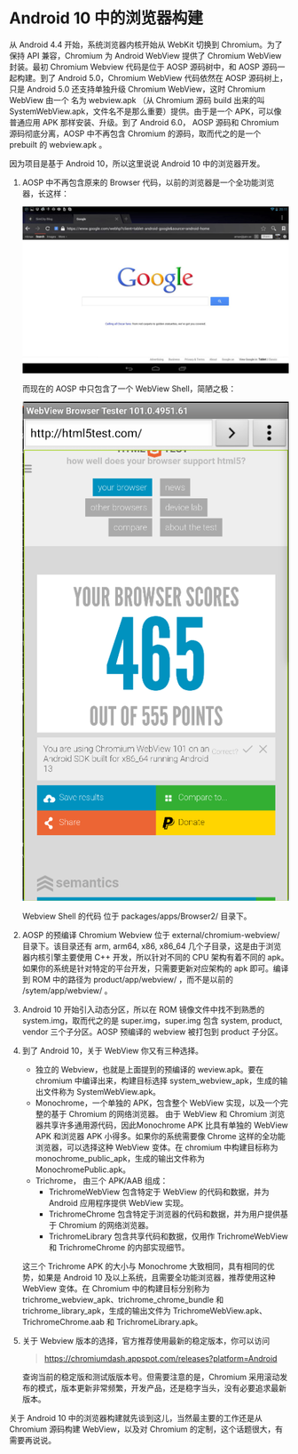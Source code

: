 # Android 10 中的浏览器构建

从 Android 4.4 开始，系统浏览器内核开始从 WebKit 切换到 Chromium。为了保持 API 兼容，Chromium 为 Android WebView 提供了 Chromium WebView 封装。最初 Chromium Webview 代码是位于 AOSP 源码树中，和 AOSP 源码一起构建。到了 Android 5.0，Chromium WebView 代码依然在 AOSP 源码树上，只是 Android 5.0 还支持单独升级 Chromium WebView，这时 Chromium WebView 由一个 名为 webview.apk （从 Chromium 源码 build 出来的叫 SystemWebView.apk，文件名不是那么重要）提供。由于是一个 APK，可以像普通应用 APK 那样安装、升级。到了 Android 6.0， AOSP 源码和 Chromium 源码彻底分离，AOSP 中不再包含 Chromium 的源码，取而代之的是一个 prebuilt 的 webview.apk 。

因为项目是基于 Android 10，所以这里说说 Android 10 中的浏览器开发。

1. AOSP 中不再包含原来的 Browser 代码，以前的浏览器是一个全功能浏览器，长这样：
   
   ![](https://raw.githubusercontent.com/mogoweb/mywritings/master/book_wechat/202302/images/android10_browser_01.jpg)

   而现在的 AOSP 中只包含了一个 WebView Shell，简陋之极：

   ![](https://raw.githubusercontent.com/mogoweb/mywritings/master/book_wechat/202302/images/android10_browser_02.png)

   Webview Shell 的代码 位于 packages/apps/Browser2/ 目录下。

2. AOSP 的预编译 Chromium Webview 位于 external/chromium-webview/ 目录下。该目录还有 arm, arm64, x86, x86_64 几个子目录，这是由于浏览器内核引擎主要使用 C++ 开发，所以针对不同的 CPU 架构有着不同的 apk。如果你的系统是针对特定的平台开发，只需要更新对应架构的 apk 即可。编译到 ROM 中的路径为 product/app/webview/ ，而不是以前的 /sytem/app/webview/ 。
3. Android 10 开始引入动态分区，所以在 ROM 镜像文件中找不到熟悉的 system.img，取而代之的是 super.img，super.img 包含 system, product, vendor 三个子分区。AOSP 预编译的 webview 被打包到 product 子分区。

4. 到了 Android 10，关于 WebView 你又有三种选择。
   * 独立的 Webview，也就是上面提到的预编译的 weview.apk。要在 chromium 中编译出来，构建目标选择 system_webview_apk，生成的输出文件称为 SystemWebView.apk。
   * Monochrome，一个单独的 APK，包含整个 WebView 实现，以及一个完整的基于 Chromium 的网络浏览器。 由于 WebView 和 Chromium 浏览器共享许多通用源代码，因此Monochrome APK 比具有单独的 WebView APK 和浏览器 APK 小得多。如果你的系统需要像 Chrome 这样的全功能浏览器，可以选择这种 WebView 变体。在 chromium 中构建目标称为 monochrome_public_apk，生成的输出文件称为 MonochromePublic.apk。
   * Trichrome， 由三个 APK/AAB 组成：
     * TrichromeWebView 包含特定于 WebView 的代码和数据，并为 Android 应用程序提供 WebView 实现。
     * TrichromeChrome 包含特定于浏览器的代码和数据，并为用户提供基于 Chromium 的网络浏览器。
     * TrichromeLibrary 包含共享代码和数据，仅用作 TrichromeWebView 和 TrichromeChrome 的内部实现细节。

    这三个 Trichrome APK 的大小与 Monochrome 大致相同，具有相同的优势，如果是 Android 10 及以上系统，且需要全功能浏览器，推荐使用这种 WebView 变体。在 Chromium 中的构建目标分别称为 trichrome_webview_apk、trichrome_chrome_bundle 和 trichrome_library_apk，生成的输出文件为 TrichromeWebView.apk、TrichromeChrome.aab 和 TrichromeLibrary.apk。

5. 关于 Webview 版本的选择，官方推荐使用最新的稳定版本，你可以访问

   > https://chromiumdash.appspot.com/releases?platform=Android 

   查询当前的稳定版和测试版版本号。但需要注意的是，Chromium 采用滚动发布的模式，版本更新非常频繁，开发产品，还是稳字当头，没有必要追求最新版本。

关于 Android 10 中的浏览器构建就先谈到这儿，当然最主要的工作还是从 Chromium 源码构建 WebView，以及对 Chromium 的定制，这个话题很大，有需要再说说。
